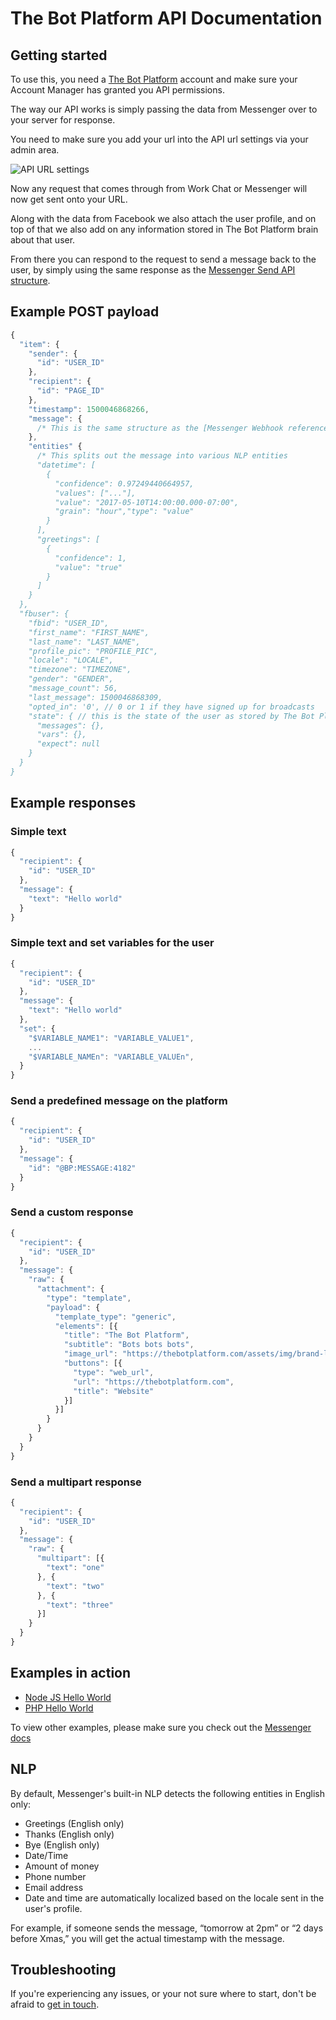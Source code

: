 # The Bot Platform API Documentation

## Getting started

To use this, you need a [The Bot Platform](http://thebotplatform.com) account and make sure your Account Manager has granted you API permissions.

The way our API works is simply passing the data from Messenger over to your server for response.

You need to make sure you add your url into the API url settings via your admin area.

![API URL settings](http://i.imgur.com/qOOdrEz.png)

Now any request that comes through from Work Chat or Messenger will now get sent onto your URL.

Along with the data from Facebook we also attach the user profile, and on top of that we also add on any information stored in The Bot Platform brain about that user.

From there you can respond to the request to send a message back to the user, by simply using the same response as the [Messenger Send API structure](https://developers.facebook.com/docs/messenger-platform/send-api-reference#request).

## Example POST payload

```js
{
  "item": {
    "sender": {
      "id": "USER_ID"
    },
    "recipient": {
      "id": "PAGE_ID"
    },
    "timestamp": 1500046868266,
    "message": {
      /* This is the same structure as the [Messenger Webhook reference](https://developers.facebook.com/docs/messenger-platform/webhook-reference/message) */
    },
    "entities" {
      /* This splits out the message into various NLP entities
      "datetime": [
        {
          "confidence": 0.97249440664957,
          "values": ["..."],
          "value": "2017-05-10T14:00:00.000-07:00",
          "grain": "hour","type": "value"
        }
      ],
      "greetings": [
        {
          "confidence": 1,
          "value": "true"
        }
      ]
    }
  },
  "fbuser": {
    "fbid": "USER_ID",
    "first_name": "FIRST_NAME",
    "last_name": "LAST_NAME",
    "profile_pic": "PROFILE_PIC",
    "locale": "LOCALE",
    "timezone": "TIMEZONE",
    "gender": "GENDER",
    "message_count": 56,
    "last_message": 1500046868309,
    "opted_in": '0', // 0 or 1 if they have signed up for broadcasts
    "state": { // this is the state of the user as stored by The Bot Platform's brain
      "messages": {},
      "vars": {},
      "expect": null
    }
  }
}
```

## Example responses

### Simple text

```js
{
  "recipient": {
    "id": "USER_ID"
  },
  "message": {
    "text": "Hello world"
  }
}
```

### Simple text and set variables for the user

```js
{
  "recipient": {
    "id": "USER_ID"
  },
  "message": {
    "text": "Hello world"
  },
  "set": {
    "$VARIABLE_NAME1": "VARIABLE_VALUE1",
    ...
    "$VARIABLE_NAMEn": "VARIABLE_VALUEn",
  }
}
```

### Send a predefined message on the platform

```js
{
  "recipient": {
    "id": "USER_ID"
  },
  "message": {
    "id": "@BP:MESSAGE:4182"
  }
}
```

### Send a custom response

```js
{
  "recipient": {
    "id": "USER_ID"
  },
  "message": {
    "raw": {
      "attachment": {
        "type": "template",
        "payload": {
          "template_type": "generic",
          "elements": [{
            "title": "The Bot Platform",
            "subtitle": "Bots bots bots",
            "image_url": "https://thebotplatform.com/assets/img/brand-logo-@2x.png",
            "buttons": [{
              "type": "web_url",
              "url": "https://thebotplatform.com",
              "title": "Website"
            }]
          }]
        }
      }
    }
  }
}
```

### Send a multipart response
```js
{
  "recipient": {
    "id": "USER_ID"
  },
  "message": {
    "raw": {
      "multipart": [{
        "text": "one"
      }, { 
        "text": "two"
      }, {
        "text": "three"
      }]
    }
  }
}
```


## Examples in action

- [Node JS Hello World](examples/node/helloworld/routes/index.js)
- [PHP Hello World](examples/php/helloworld/index.php)

To view other examples, please make sure you check out the [Messenger docs](https://developers.facebook.com/docs/messenger-platform/send-api-reference#request)

## NLP

By default, Messenger's built-in NLP detects the following entities in English only:

- Greetings (English only)
- Thanks (English only)
- Bye (English only)
- Date/Time
- Amount of money
- Phone number
- Email address
- Date and time are automatically localized based on the locale sent in the user's profile.

For example, if someone sends the message, “tomorrow at 2pm” or “2 days before Xmas,” you will get the actual timestamp with the message.

## Troubleshooting

If you're experiencing any issues, or your not sure where to start, don't be afraid to [get in touch](mailto:support@thebotplatform.com).
